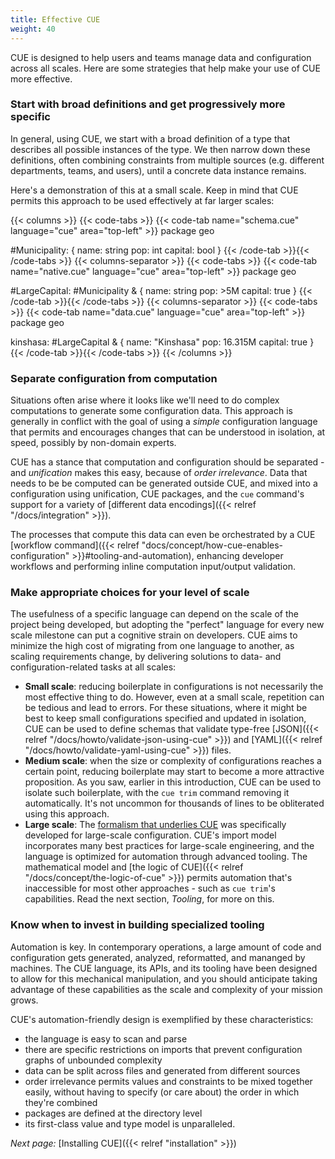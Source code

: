 ```yaml
---
title: Effective CUE
weight: 40
---
```


CUE is designed to help users and teams manage data and configuration across
all scales. Here are some strategies that help make your use of CUE more
effective.

### Start with broad definitions and get progressively more specific

In general, using CUE, we start with a broad definition of a type that
describes all possible instances of the type. We then narrow down these
definitions, often combining constraints from multiple sources (e.g. different
departments, teams, and users), until a concrete data instance remains.

Here's a demonstration of this at a small scale. Keep in mind that CUE permits
this approach to be used effectively at far larger scales:

{{< columns >}}
{{< code-tabs >}}
{{< code-tab name="schema.cue" language="cue" area="top-left" >}}
package geo

#Municipality: {
	name:    string
	pop:     int
	capital: bool
}
{{< /code-tab >}}{{< /code-tabs >}}
{{< columns-separator >}}
{{< code-tabs >}}
{{< code-tab name="native.cue" language="cue" area="top-left" >}}
package geo

#LargeCapital: #Municipality & {
	name:    string
	pop:     >5M
	capital: true
}
{{< /code-tab >}}{{< /code-tabs >}}
{{< columns-separator >}}
{{< code-tabs >}}
{{< code-tab name="data.cue" language="cue" area="top-left" >}}
package geo

kinshasa: #LargeCapital & {
	name:    "Kinshasa"
	pop:     16.315M
	capital: true
}
{{< /code-tab >}}{{< /code-tabs >}}
{{< /columns >}}
### Separate configuration from computation

Situations often arise where it looks like we'll need to do complex
computations to generate some configuration data. This approach is generally in
conflict with the goal of using a *simple* configuration language that permits
and encourages changes that can be understood in isolation, at speed, possibly
by non-domain experts.

CUE has a stance that computation and configuration should be separated - and
*unification* makes this easy, because of *order irrelevance*.
Data that needs to be be computed can be generated outside CUE, and mixed into
a configuration using unification, CUE packages, and the `cue` command's
support for a variety of
[different data encodings]({{< relref "/docs/integration" >}}).

The processes that compute this data can even be orchestrated by a CUE
[workflow command]({{< relref "docs/concept/how-cue-enables-configuration" >}}#tooling-and-automation),
enhancing developer workflows and performing inline computation input/output
validation.

### Make appropriate choices for your level of scale

The usefulness of a specific language can depend on the scale of the project
being developed, but adopting the "perfect" language for every new scale
milestone can put a cognitive strain on developers. CUE aims to minimize the
high cost of migrating from one language to another, as scaling requirements
change, by delivering solutions to data- and configuration-related tasks at all
scales:

- **Small scale**: reducing boilerplate in configurations is not necessarily
  the most effective thing to do. However, even at a small scale, repetition
  can be tedious and lead to errors. For these situations, where it might be
  best to keep small configurations specified and updated in isolation, CUE can
  be used to define schemas that validate type-free
  [JSON]({{< relref "/docs/howto/validate-json-using-cue" >}}) and
  [YAML]({{< relref "/docs/howto/validate-yaml-using-cue" >}}) files.
- **Medium scale**: when the size or complexity of configurations reaches a
  certain point, reducing boilerplate may start to become a more attractive
  proposition. As you saw, earlier in this introduction, CUE can be used to
  isolate such boilerplate, with the `cue trim` command removing it
  automatically. It's not uncommon for thousands of lines to be obliterated
  using this approach.
- **Large scale**: The
  [formalism that underlies CUE](https://github.com/cue-lang/cue/blob/master/doc/ref/impl.md)
  was specifically developed for large-scale configuration. CUE's import model
  incorporates many best practices for large-scale engineering, and the
  language is optimized for automation through advanced tooling. The
  mathematical model and
  [the logic of CUE]({{< relref "/docs/concept/the-logic-of-cue" >}})
  permits automation that's inaccessible for most other approaches - such as
  `cue trim`'s capabilities. Read the next section, *Tooling*, for more on
  this.

### Know when to invest in building specialized tooling

Automation is key. In contemporary operations, a large amount of code and
configuration gets generated, analyzed, reformatted, and mananged by machines.
The CUE language, its APIs, and its tooling have been designed to allow for
this mechanical manipulation, and you should anticipate taking advantage of
these capabilities as the scale and complexity of your mission grows.

CUE's automation-friendly design is exemplified by these characteristics:

- the language is easy to scan and parse
- there are specific restrictions on imports that prevent configuration graphs
  of unbounded complexity
- data can be split across files and generated from different sources
- order irrelevance permits values and constraints to be mixed together easily,
  without having to specify (or care about) the order in which they're combined
- packages are defined at the directory level
- its first-class value and type model is unparalleled.

*Next page:* [Installing CUE]({{< relref "installation" >}})
